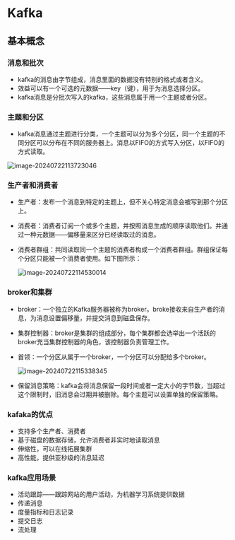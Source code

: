 # Kafka



## 基本概念

### 消息和批次

- kafka的消息由字节组成，消息里面的数据没有特别的格式或者含义。
- 效益可以有一个可选的元数据——key（键），用于为消息选择分区。
- kafka消息是分批次写入的kafka，这些消息属于用一个主题或者分区。

### 主题和分区

- kafka消息通过主题进行分类，一个主题可以分为多个分区，同一个主题的不同分区可以分布在不同的服务器上。消息以FIFO的方式写入分区，以FIFO的方式读取。

![image-20240722113723046](/Users/edricchen/Desktop/chp0304.github.io/assets/pictures/image-20240722113723046.png)

### 生产者和消费者

- 生产者：发布一个消息到特定的主题上，但不关心特定消息会被写到那个分区上。

- 消费者：消费者订阅一个或多个主题，并按照消息生成的顺序读取他们。并通过一种元数据——偏移量来区分已经读取过的消息。

- 消费者群组：共同读取同一个主题的消费者构成一个消费者群组。群组保证每个分区只能被一个消费者使用。如下图所示：

  ![image-20240722114530014](/Users/edricchen/Desktop/chp0304.github.io/assets/pictures/image-20240722114530014.png)

### broker和集群

- broker：一个独立的Kafka服务器被称为broker。broke接收来自生产者的消息，为消息设置偏移量，并提交消息到磁盘保存。

- 集群控制器：broker是集群的组成部分，每个集群都会选举出一个活跃的broker充当集群控制器的角色，该控制器负责管理工作。

- 首领：一个分区从属于一个broker，一个分区可以分配给多个broker。

  ![image-20240722115338345](/Users/edricchen/Desktop/chp0304.github.io/assets/pictures/image-20240722115338345.png)

- 保留消息策略：kafka会将消息保留一段时间或者一定大小的字节数，当超过这个限制时，旧消息会过期并被删除。每个主题可以设置单独的保留策略。

### kafaka的优点

- 支持多个生产者、消费者
- 基于磁盘的数据存储，允许消费者非实时地读取消息
- 伸缩性，可以在线拓展集群
- 高性能，提供亚秒级的消息延迟

### kafka应用场景

- 活动跟踪——跟踪网站的用户活动，为机器学习系统提供数据
- 传递消息
- 度量指标和日志记录
- 提交日志
- 流处理


